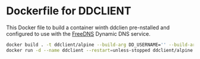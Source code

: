 # Dockerfile for DDCLIENT 

This Docker file to build a container winth ddclien pre-nstalled and configured to use with the [FreeDNS](https://freedns.afraid.org) Dynamic DNS service.

```bash
docker build . -t ddclient/alpine --build-arg DD_USERNAME='' --build-arg DD_PASSWORD='' 
docker run -d --name ddclient --restart=unless-stopped ddclient/alpine
```